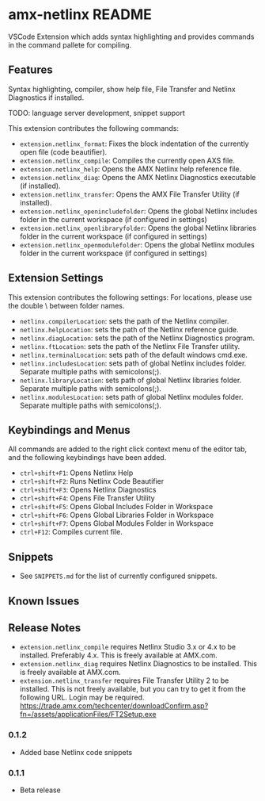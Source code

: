 # amx-netlinx README

VSCode Extension which adds syntax highlighting and provides commands in the command pallete for compiling.

## Features

Syntax highlighting, compiler, show help file, File Transfer and Netlinx Diagnostics if installed.

TODO: language server development, snippet support

This extension contributes the following commands:

* `extension.netlinx_format`: Fixes the block indentation of the currently open file (code beautifier).
* `extension.netlinx_compile`: Compiles the currently open AXS file.
* `extension.netlinx_help`: Opens the AMX Netlinx help reference file.
* `extension.netlinx_diag`: Opens the AMX Netlinx Diagnostics executable (if installed).
* `extension.netlinx_transfer`: Opens the AMX File Transfer Utility (if installed).
* `extension.netlinx_openincludefolder`: Opens the global Netlinx includes folder in the current workspace (if configured in settings)
* `extension.netlinx_openlibraryfolder`: Opens the global Netlinx libraries folder in the current workspace (if configured in settings)
* `extension.netlinx_openmodulefolder`: Opens the global Netlinx modules folder in the current workspace (if configured in settings)

## Extension Settings

This extension contributes the following settings:
For locations, please use the double \ between folder names.

* `netlinx.compilerLocation`: sets the path of the Netlinx compiler. 
* `netlinx.helpLocation`: sets the path of the Netlinx reference guide.
* `netlinx.diagLocation`: sets the path of the Netlinx Diagnostics program.
* `netlinx.ftLocation`: sets the path of the Netlinx File Transfer utility.
* `netlinx.terminalLocation`: sets path of the default windows cmd.exe.
* `netlinx.includesLocation`: sets path of global Netlinx includes folder. Separate multiple paths with semicolons(;). 
* `netlinx.libraryLocation`: sets path of global Netlinx libraries folder. Separate multiple paths with semicolons(;). 
* `netlinx.modulesLocation`: sets path of global Netlinx modules folder. Separate multiple paths with semicolons(;). 

## Keybindings and Menus

All commands are added to the right click context menu of the editor tab, and the following keybindings have been added.

* `ctrl+shift+F1`: Opens Netlinx Help
* `ctrl+shift+F2`: Runs Netlinx Code Beautifier
* `ctrl+shift+F3`: Opens Netlinx Diagnostics
* `ctrl+shift+F4`: Opens File Transfer Utility
* `ctrl+shift+F5`: Opens Global Includes Folder in Workspace
* `ctrl+shift+F6`: Opens Global Libraries Folder in Workspace
* `ctrl+shift+F7`: Opens Global Modules Folder in Workspace
* `ctrl+F12`: Compiles current file.

## Snippets

* See `SNIPPETS.md` for the list of currently configured snippets.

## Known Issues


## Release Notes

* `extension.netlinx_compile` requires Netlinx Studio 3.x or 4.x to be installed. Preferably 4.x. This is freely available at AMX.com.
* `extension.netlinx_diag` requires Netlinx Diagnostics to be installed. This is freely available at AMX.com.
* `extension.netlinx_transfer` requires File Transfer Utility 2 to be installed. This is not freely available, but you can try to get it from the following URL. Login may be required.
    https://trade.amx.com/techcenter/downloadConfirm.asp?fn=/assets/applicationFiles/FT2Setup.exe

### 0.1.2

- Added base Netlinx code snippets

### 0.1.1

- Beta release
